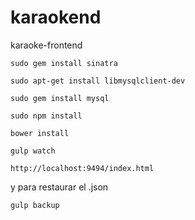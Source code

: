 # karaokend
karaoke-frontend

```
sudo gem install sinatra
```

```
sudo apt-get install libmysqlclient-dev
```

```
sudo gem install mysql
```


```
sudo npm install
```

```
bower install
```

```
gulp watch
```

```
http://localhost:9494/index.html
```

y para restaurar el .json

```
gulp backup
```
